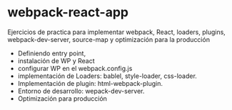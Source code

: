 # webpack-react-app
Ejercicios de practica para implementar webpack, React, loaders, plugins, webpack-dev-server, source-map y optimización para la producción
- Definiendo entry point, 
- instalación de WP y React
- configurar WP en el webpack.config.js
- implementación de Loaders: bablel, style-loader, css-loader. 
- Implementación de plugin: html-webpack-plugin.
- Entorno de desarrollo: wepack-dev-server.
- Optimización para producción
